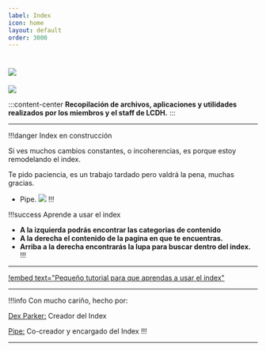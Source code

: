 ```yaml
---
label: Index
icon: home
layout: default
order: 3000
---
```


# ![](https://i.postimg.cc/x1NF5Y7F/banner-lcdh.png)


![](https://i.postimg.cc/Tw1X6rmP/Proyecto-nuevo-27.png)


:::content-center
**Recopilación de archivos, aplicaciones y utilidades realizados por los miembros y el staff de LCDH.**
:::


---

!!!danger Index en construcción

Si ves muchos cambios constantes, o incoherencias, es porque estoy remodelando el index.

Te pido paciencia, es un trabajo tardado pero valdrá la pena, muchas gracias. 


- Pipe. ![](https://images-ext-1.discordapp.net/external/4YQiWQevguiDbfOGmq5orfGp-lMulNDAHYaXL-aHh5M/https/i.imgur.com/tFp98Tp.png?width=31&height=31)
!!!



!!!success Aprende a usar el index

- **A la izquierda podrás encontrar las categorias de contenido**
- **A la derecha el contenido de la pagina en que te encuentras.**
- **Arriba a la derecha encontrarás la lupa para buscar dentro del index.**
!!!

---


[!embed text="Pequeño tutorial para que aprendas a usar el index"](https://www.youtube.com/watch?v=bSdQj4cgvCo&feature=youtu.be)


---

!!!info Con mucho cariño, hecho por:

[Dex Parker:](https://rentry.co/links-noir-room) Creador del Index

[Pipe:](https://rentry.co/8xrygz) Co-creador y encargado del Index
!!!

---

